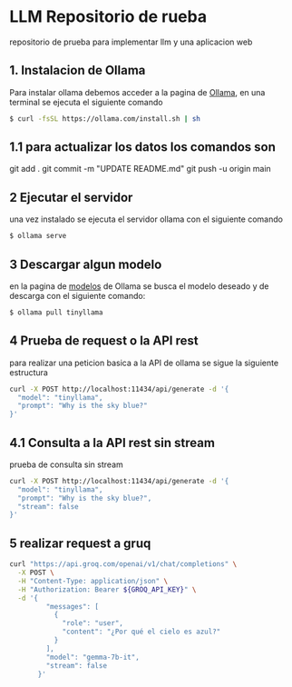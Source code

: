 # LLM Repositorio de rueba
repositorio de prueba para implementar llm y una aplicacion web 

## 1. Instalacion de Ollama 

Para instalar ollama debemos acceder a la pagina de [Ollama](https://ollama.com/download/linux), en una terminal se ejecuta el siguiente comando 
````bash 
$ curl -fsSL https://ollama.com/install.sh | sh 
````
## 1.1 para actualizar los datos los comandos son 
 git add .
 git commit -m "UPDATE README.md"
 git push -u origin main

## 2 Ejecutar el servidor 

una vez instalado se ejecuta el servidor ollama con el siguiente comando

````bash
$ ollama serve
````
## 3 Descargar algun modelo 
en la pagina de [modelos](https://ollama.com/library) de Ollama se busca el modelo deseado y de descarga con el siguiente comando:
````bash
$ ollama pull tinyllama
````

## 4 Prueba de request o la API rest 
para realizar una peticion basica a la API de ollama se sigue la siguiente estructura 

````bash
curl -X POST http://localhost:11434/api/generate -d '{
  "model": "tinyllama",
  "prompt": "Why is the sky blue?"
}' 
````


## 4.1 Consulta a la API rest sin stream
prueba de consulta sin stream

````bash
curl -X POST http://localhost:11434/api/generate -d '{
  "model": "tinyllama",
  "prompt": "Why is the sky blue?",
  "stream": false
}' 
````
## 5 realizar request a gruq

````bash
curl "https://api.groq.com/openai/v1/chat/completions" \
  -X POST \
  -H "Content-Type: application/json" \
  -H "Authorization: Bearer ${GROQ_API_KEY}" \
  -d '{
         "messages": [
           {
             "role": "user",
             "content": "¿Por qué el cielo es azul?"
           }
         ],
         "model": "gemma-7b-it",
         "stream": false
       }'
  ````